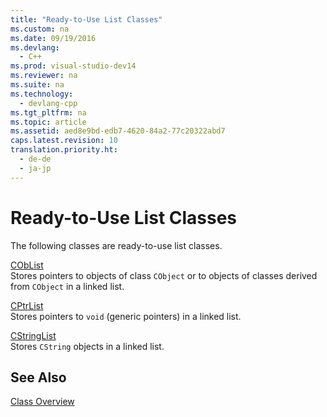 ```yaml
---
title: "Ready-to-Use List Classes"
ms.custom: na
ms.date: 09/19/2016
ms.devlang: 
  - C++
ms.prod: visual-studio-dev14
ms.reviewer: na
ms.suite: na
ms.technology: 
  - devlang-cpp
ms.tgt_pltfrm: na
ms.topic: article
ms.assetid: aed8e9bd-edb7-4620-84a2-77c20322abd7
caps.latest.revision: 10
translation.priority.ht: 
  - de-de
  - ja-jp
---
```

# Ready-to-Use List Classes
The following classes are ready-to-use list classes.  
  
 [CObList](../vs140/CObList-Class.md)  
 Stores pointers to objects of class `CObject` or to objects of classes derived from `CObject` in a linked list.  
  
 [CPtrList](../vs140/CPtrList-Class.md)  
 Stores pointers to `void` (generic pointers) in a linked list.  
  
 [CStringList](../vs140/CStringList-Class.md)  
 Stores `CString` objects in a linked list.  
  
## See Also  
 [Class Overview](../vs140/Class-Library-Overview.md)